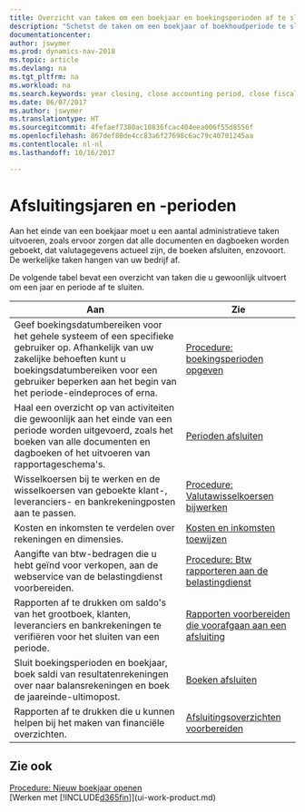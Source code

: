 ```yaml
---
title: Overzicht van taken om een boekjaar en boekingsperioden af te sluiten
description: "Schetst de taken om een boekjaar of boekhoudperiode te sluiten, bijvoorbeeld, ervoor zorgen dat documenten en dagboeken worden geboekt en banksaldi verifiëren."
documentationcenter: 
author: jswymer
ms.prod: dynamics-nav-2018
ms.topic: article
ms.devlang: na
ms.tgt_pltfrm: na
ms.workload: na
ms.search.keywords: year closing, close accounting period, close fiscal year, bank account detailed trial balance
ms.date: 06/07/2017
ms.author: jswymer
ms.translationtype: HT
ms.sourcegitcommit: 4fefaef7380ac10836fcac404eea006f55d8556f
ms.openlocfilehash: 867def80de4cc83a6f27698c6ac79c40701245aa
ms.contentlocale: nl-nl
ms.lasthandoff: 10/16/2017

---
```

# <a name="closing-years-and-periods"></a>Afsluitingsjaren en -perioden
Aan het einde van een boekjaar moet u een aantal administratieve taken uitvoeren, zoals ervoor zorgen dat alle documenten en dagboeken worden geboekt, dat valutagegevens actueel zijn, de boeken afsluiten, enzovoort. De werkelijke taken hangen van uw bedrijf af.

De volgende tabel bevat een overzicht van taken die u gewoonlijk uitvoert om een jaar en periode af te sluiten. 

| Aan | Zie |
| --- | --- |
| Geef boekingsdatumbereiken voor het gehele systeem of een specifieke gebruiker op. Afhankelijk van uw zakelijke behoeften kunt u boekingsdatumbereiken voor een gebruiker beperken aan het begin van het periode-eindeproces of erna. |[Procedure: boekingsperioden opgeven](finance-how-specify-posting-periods.md) |
| Haal een overzicht op van activiteiten die gewoonlijk aan het einde van een periode worden uitgevoerd, zoals het boeken van alle documenten en dagboeken of het uitvoeren van rapportageschema's. |[Perioden afsluiten](year-how-complete-period-end-processes.md) |
| Wisselkoersen bij te werken en de wisselkoersen van geboekte klant-, leveranciers- en bankrekeningposten aan te passen. |[Procedure: Valutawisselkoersen bijwerken](finance-how-update-currencies.md) |
| Kosten en inkomsten te verdelen over rekeningen en dimensies. |[Kosten en inkomsten toewijzen](year-allocate-costs-income.md) |
| Aangifte van btw-bedragen die u hebt geïnd voor verkopen, aan de webservice van de belastingdienst voorbereiden. |[Procedure: Btw rapporteren aan de belastingdienst](finance-how-report-vat.md)|
| Rapporten af te drukken om saldo's van het grootboek, klanten, leveranciers en bankrekeningen te verifiëren voor het sluiten van een periode. |[Rapporten voorbereiden die voorafgaan aan een afsluiting](year-prepare-preclose-reports.md) |
| Sluit boekingsperioden en boekjaar, boek saldi van resultatenrekeningen over naar balansrekeningen en boek de jaareinde-ultimopost. |[Boeken afsluiten](year-close-books.md) |
| Rapporten af te drukken die u kunnen helpen bij het maken van financiële overzichten. |[Afsluitingsoverzichten voorbereiden](year-prepare-close-statement.md) |

## <a name="see-also"></a>Zie ook
[Procedure: Nieuw boekjaar openen](finance-how-open-new-fiscal-year.md)  
[Werken met [!INCLUDE[d365fin](includes/d365fin_md.md)]](ui-work-product.md)

